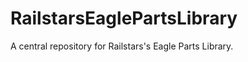 RailstarsEaglePartsLibrary
==========================

A central repository for Railstars's Eagle Parts Library.
